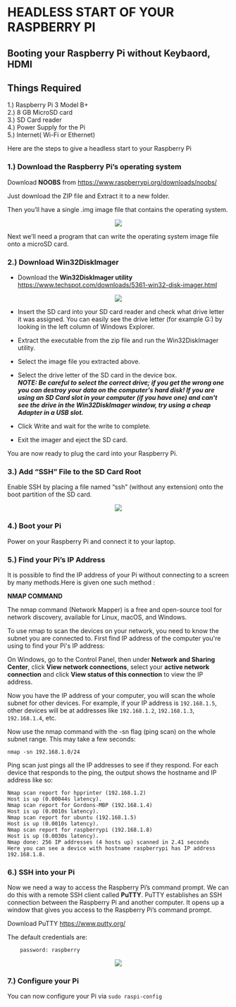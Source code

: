 #   HEADLESS START OF YOUR RASPBERRY PI

## Booting your Raspberry Pi without Keybaord, HDMI  

## Things Required 

1.) Raspberry Pi 3 Model B+   
2.) 8 GB MicroSD card  
3.) SD Card reader  
4.) Power Supply for the Pi  
5.) Internet( Wi-Fi or Ethernet)

Here are the steps to give a headless start to your Raspberry Pi 

### 1.) Download the Raspberry Pi’s operating system  

Download **NOOBS** from https://www.raspberrypi.org/downloads/noobs/  

Just download the ZIP file and Extract it to a new folder.  

Then you’ll have a single .img image file that contains the operating system.  

<p align="center"> 
<img src="https://user-images.githubusercontent.com/35935951/36939676-fffec636-1f5a-11e8-8c3e-7e220a03efec.png">
</p>  

Next we’ll need a program that can write the operating system image file onto a microSD card.

### 2.) Download Win32DiskImager  

* Download the **Win32DiskImager utility** https://www.techspot.com/downloads/5361-win32-disk-imager.html  

<p align="center"> 
<img src="https://user-images.githubusercontent.com/35935951/36939678-0abe5460-1f5b-11e8-9af9-b834c87faabb.png">
</p> 

* Insert the SD card into your SD card reader and check what drive letter it was assigned. You can easily see the drive letter (for   example G:) by looking in the left column of Windows Explorer.  

* Extract the executable from the zip file and run the Win32DiskImager utility.  

* Select the image file you extracted above.  

* Select the drive letter of the SD card in the device box.   
***NOTE: Be careful to select the correct drive; if you get the wrong one you can destroy your data on the computer's hard disk! If you are using an SD Card slot in your computer (if you have one) and can't see the drive in the Win32DiskImager window, try using a cheap Adapter in a USB slot.***  

* Click Write and wait for the write to complete.  

* Exit the imager and eject the SD card.  

 You are now ready to plug the card into your Raspberry Pi.  
 
 ### 3.) Add “SSH” File to the SD Card Root  
 
Enable SSH by placing a file named “ssh” (without any extension) onto the boot partition of the SD card.  

<p align="center"> 
<img src="https://user-images.githubusercontent.com/35935951/36939814-dca280ee-1f5d-11e8-86d0-792d5609bbd5.png">
</p> 

### 4.) Boot your Pi  

Power on your Raspberry Pi and connect it to your laptop.

### 5.) Find your Pi’s IP Address  

It is possible to find the IP address of your Pi without connecting to a screen by many methods.Here is given one such method :

**NMAP COMMAND**

The nmap command (Network Mapper) is a free and open-source tool for network discovery, available for Linux, macOS, and Windows.  

To use nmap to scan the devices on your network, you need to know the subnet you are connected to. First find IP address of the computer you're using to find your Pi's IP address:  

On Windows, go to the Control Panel, then under  **Network and Sharing Center**, click **View network connections**, select your **active network connection** and click  **View status of this connection** to view the IP address.  

Now you have the IP address of your computer, you will scan the whole subnet for other devices. For example, if your IP address is `192.168.1.5`, other devices will be at addresses like `192.168.1.2`, `192.168.1.3`, `192.168.1.4`, etc.  

Now use the nmap command with the -sn flag (ping scan) on the whole subnet range. This may take a few seconds:  

`nmap -sn 192.168.1.0/24`  

Ping scan just pings all the IP addresses to see if they respond. For each device that responds to the ping, the output shows the hostname and IP address like so:  

```Starting Nmap 6.40 ( http://nmap.org ) at 2014-03-10 12:46 GMT  
Nmap scan report for hpprinter (192.168.1.2)  
Host is up (0.00044s latency).  
Nmap scan report for Gordons-MBP (192.168.1.4)  
Host is up (0.0010s latency).  
Nmap scan report for ubuntu (192.168.1.5)  
Host is up (0.0010s latency).  
Nmap scan report for raspberrypi (192.168.1.8)  
Host is up (0.0030s latency).  
Nmap done: 256 IP addresses (4 hosts up) scanned in 2.41 seconds  
Here you can see a device with hostname raspberrypi has IP address  192.168.1.8.  
```

### 6.) SSH into your Pi  

Now we need a way to access the Raspberry Pi’s command prompt. We can do this with a remote SSH client called **PuTTY**. 
PuTTY establishes an SSH connection between the Raspberry Pi and another computer.
It opens up a window that gives you access to the Raspberry Pi’s command prompt.  

Download PuTTY https://www.putty.org/  

The default credentials are:  

``` username: pi  
    password: raspberry
 ```  
 
 

<p align="center"> 
<img src="https://user-images.githubusercontent.com/35935951/36939810-d21f1d08-1f5d-11e8-9920-14b11917ec1c.png">
</p> 


### 7.) Configure your Pi  

You can now configure your Pi via `sudo raspi-config  `











